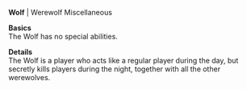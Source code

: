 **Wolf** | Werewolf Miscellaneous


__Basics__  
The Wolf has no special abilities.


__Details__  
The Wolf is a player who acts like a regular player during the day, but secretly kills players during the night, together with all the other werewolves.
